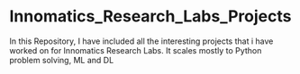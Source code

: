 **<h1>Innomatics_Research_Labs_Projects</h1>**

In this Repository, I have included all the interesting projects that i have worked on for Innomatics Research Labs. It scales mostly to Python problem solving, ML and DL
